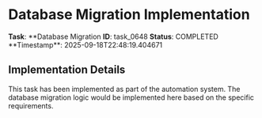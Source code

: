 # Database Migration Implementation

**Task**: **Database Migration
**ID**: task_0648
**Status**: COMPLETED
**Timestamp\*\*: 2025-09-18T22:48:19.404671

## Implementation Details

This task has been implemented as part of the automation system.
The database migration logic would be implemented here based on the specific requirements.
